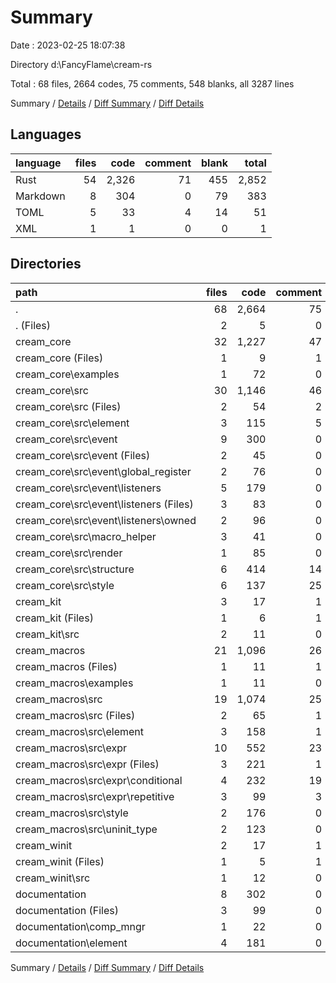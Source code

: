 # Summary

Date : 2023-02-25 18:07:38

Directory d:\\FancyFlame\\cream-rs

Total : 68 files,  2664 codes, 75 comments, 548 blanks, all 3287 lines

Summary / [Details](details.md) / [Diff Summary](diff.md) / [Diff Details](diff-details.md)

## Languages
| language | files | code | comment | blank | total |
| :--- | ---: | ---: | ---: | ---: | ---: |
| Rust | 54 | 2,326 | 71 | 455 | 2,852 |
| Markdown | 8 | 304 | 0 | 79 | 383 |
| TOML | 5 | 33 | 4 | 14 | 51 |
| XML | 1 | 1 | 0 | 0 | 1 |

## Directories
| path | files | code | comment | blank | total |
| :--- | ---: | ---: | ---: | ---: | ---: |
| . | 68 | 2,664 | 75 | 548 | 3,287 |
| . (Files) | 2 | 5 | 0 | 3 | 8 |
| cream_core | 32 | 1,227 | 47 | 265 | 1,539 |
| cream_core (Files) | 1 | 9 | 1 | 3 | 13 |
| cream_core\\examples | 1 | 72 | 0 | 20 | 92 |
| cream_core\\src | 30 | 1,146 | 46 | 242 | 1,434 |
| cream_core\\src (Files) | 2 | 54 | 2 | 14 | 70 |
| cream_core\\src\\element | 3 | 115 | 5 | 25 | 145 |
| cream_core\\src\\event | 9 | 300 | 0 | 85 | 385 |
| cream_core\\src\\event (Files) | 2 | 45 | 0 | 14 | 59 |
| cream_core\\src\\event\\global_register | 2 | 76 | 0 | 22 | 98 |
| cream_core\\src\\event\\listeners | 5 | 179 | 0 | 49 | 228 |
| cream_core\\src\\event\\listeners (Files) | 3 | 83 | 0 | 26 | 109 |
| cream_core\\src\\event\\listeners\\owned | 2 | 96 | 0 | 23 | 119 |
| cream_core\\src\\macro_helper | 3 | 41 | 0 | 10 | 51 |
| cream_core\\src\\render | 1 | 85 | 0 | 11 | 96 |
| cream_core\\src\\structure | 6 | 414 | 14 | 69 | 497 |
| cream_core\\src\\style | 6 | 137 | 25 | 28 | 190 |
| cream_kit | 3 | 17 | 1 | 7 | 25 |
| cream_kit (Files) | 1 | 6 | 1 | 3 | 10 |
| cream_kit\\src | 2 | 11 | 0 | 4 | 15 |
| cream_macros | 21 | 1,096 | 26 | 190 | 1,312 |
| cream_macros (Files) | 1 | 11 | 1 | 4 | 16 |
| cream_macros\\examples | 1 | 11 | 0 | 2 | 13 |
| cream_macros\\src | 19 | 1,074 | 25 | 184 | 1,283 |
| cream_macros\\src (Files) | 2 | 65 | 1 | 10 | 76 |
| cream_macros\\src\\element | 3 | 158 | 1 | 30 | 189 |
| cream_macros\\src\\expr | 10 | 552 | 23 | 89 | 664 |
| cream_macros\\src\\expr (Files) | 3 | 221 | 1 | 33 | 255 |
| cream_macros\\src\\expr\\conditional | 4 | 232 | 19 | 41 | 292 |
| cream_macros\\src\\expr\\repetitive | 3 | 99 | 3 | 15 | 117 |
| cream_macros\\src\\style | 2 | 176 | 0 | 32 | 208 |
| cream_macros\\src\\uninit_type | 2 | 123 | 0 | 23 | 146 |
| cream_winit | 2 | 17 | 1 | 6 | 24 |
| cream_winit (Files) | 1 | 5 | 1 | 3 | 9 |
| cream_winit\\src | 1 | 12 | 0 | 3 | 15 |
| documentation | 8 | 302 | 0 | 77 | 379 |
| documentation (Files) | 3 | 99 | 0 | 19 | 118 |
| documentation\\comp_mngr | 1 | 22 | 0 | 7 | 29 |
| documentation\\element | 4 | 181 | 0 | 51 | 232 |

Summary / [Details](details.md) / [Diff Summary](diff.md) / [Diff Details](diff-details.md)